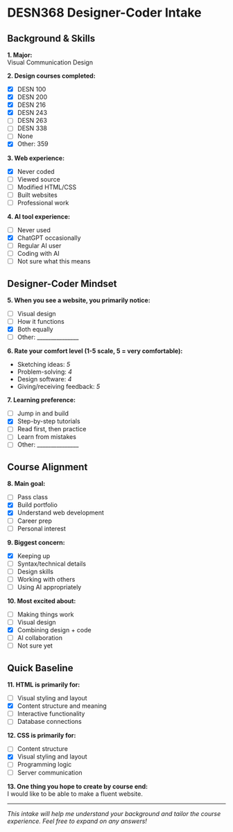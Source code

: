 # DESN368 Designer-Coder Intake

## Background & Skills

**1. Major:**  
Visual Communication Design

**2. Design courses completed:**  
- [x] DESN 100  
- [x] DESN 200  
- [x] DESN 216  
- [x] DESN 243  
- [ ] DESN 263  
- [ ] DESN 338  
- [ ] None  
- [x] Other: 359

**3. Web experience:**  
- [x] Never coded  
- [ ] Viewed source  
- [ ] Modified HTML/CSS  
- [ ] Built websites  
- [ ] Professional work

**4. AI tool experience:**  
- [ ] Never used  
- [x] ChatGPT occasionally  
- [ ] Regular AI user  
- [ ] Coding with AI  
- [ ] Not sure what this means

## Designer-Coder Mindset

**5. When you see a website, you primarily notice:**  
- [ ] Visual design  
- [ ] How it functions  
- [x] Both equally  
- [ ] Other: _______________

**6. Rate your comfort level (1-5 scale, 5 = very comfortable):**  
- Sketching ideas: _5_  
- Problem-solving: _4_  
- Design software: _4_  
- Giving/receiving feedback: _5_

**7. Learning preference:**  
- [ ] Jump in and build  
- [x] Step-by-step tutorials  
- [ ] Read first, then practice  
- [ ] Learn from mistakes  
- [ ] Other: _______________

## Course Alignment

**8. Main goal:**  
- [ ] Pass class  
- [x] Build portfolio  
- [x] Understand web development  
- [ ] Career prep  
- [ ] Personal interest

**9. Biggest concern:**  
- [x] Keeping up  
- [ ] Syntax/technical details  
- [ ] Design skills  
- [ ] Working with others  
- [ ] Using AI appropriately

**10. Most excited about:**  
- [ ] Making things work  
- [ ] Visual design  
- [x] Combining design + code  
- [ ] AI collaboration  
- [ ] Not sure yet

## Quick Baseline

**11. HTML is primarily for:**  
- [ ] Visual styling and layout  
- [x] Content structure and meaning  
- [ ] Interactive functionality  
- [ ] Database connections

**12. CSS is primarily for:**  
- [ ] Content structure  
- [x] Visual styling and layout  
- [ ] Programming logic  
- [ ] Server communication

**13. One thing you hope to create by course end:**  
I would like to be able to make a fluent website. 

---
*This intake will help me understand your background and tailor the course experience. Feel free to expand on any answers!*
